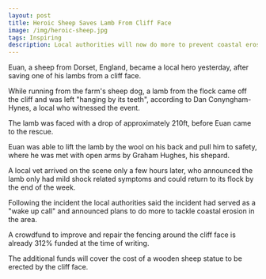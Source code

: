 ```yaml
---
layout: post
title: Heroic Sheep Saves Lamb From Cliff Face
image: /img/heroic-sheep.jpg
tags: Inspiring
description: Local authorities will now do more to prevent coastal erosion
---
```


Euan, a sheep from Dorset, England, became a local hero yesterday, after saving one of his lambs from a cliff face.

While running from the farm's sheep dog, a lamb from the flock came off the cliff and was left "hanging by its teeth", according to Dan Conyngham-Hynes, a local who witnessed the event.

The lamb was faced with a drop of approximately 210ft, before Euan came to the rescue.

Euan was able to lift the lamb by the wool on his back and pull him to safety, where he was met with open arms by Graham Hughes, his shepard.

A local vet arrived on the scene only a few hours later, who announced the lamb only had mild shock related symptoms and could return to its flock by the end of the week.

Following the incident the local authorities said the incident had served as a "wake up call" and announced plans to do more to tackle coastal erosion in the area.

A crowdfund to improve and repair the fencing around the cliff face is already 312% funded at the time of writing.

The additional funds will cover the cost of a wooden sheep statue to be erected by the cliff face.
